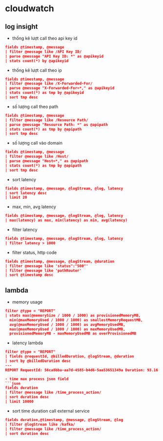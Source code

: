 # cloudwatch
## log insight
- thống kê lượt call theo api key id
```json
fields @timestamp, @message
| filter @message like /API Key ID/
| parse @message "API Key ID: *" as @apikeyid
| stats count(*) by @apikeyid
```
- thống kê lượt call theo ip
```json
fields @timestamp, @message
| filter @message like /X-Forwarded-For/
| parse @message "X-Forwarded-For=*," as @apikeyid
| stats count(*) as tmp by @apikeyid
| sort tmp desc
```

- số lượng call theo path
```json
fields @timestamp, @message
| filter @message like /Resource Path/
| parse @message "Resource Path: *" as @apipath
| stats count(*) as tmp by @apipath
| sort tmp desc
```

- số lượng call vào domain
```json
fields @timestamp, @message
| filter @message like /Host/
| parse @message "Host=*," as @apipath
| stats count(*) as tmp by @apipath
| sort tmp desc
```

- sort latency
```json
fields @timestamp, @message, @logStream, @log, latency
| sort latency desc
| limit 20
```
- max, min, avg latency
```json
fields @timestamp, @message, @logStream, @log, latency
| max(latency) as max, min(latency) as min, avg(latency)
```
- filter latency 
```json
fields @timestamp, @message, @logStream, @log, latency
| filter latency > 1000
```

- filter status, http code
```json
fields @timestamp, @message, @logStream, @duration 
| filter @message like 'status":"500"'
| filter @message like 'pathRouter'
| sort @timestamp desc
```

## lambda
- memory usage
```json
filter @type = "REPORT"
| stats max(@memorySize / 1000 / 1000) as provisionedMemoryMB,
  min(@maxMemoryUsed / 1000 / 1000) as smallestMemoryRequestMB,
  avg(@maxMemoryUsed / 1000 / 1000) as avgMemoryUsedMB,
  max(@maxMemoryUsed / 1000 / 1000) as maxMemoryUsedMB,
  provisionedMemoryMB - maxMemoryUsedMB as overProvisionedMB
```
- latency lambda
```json
filter @type = "REPORT"
| fields @requestId, @billedDuration, @logStream, @duration
| sort by @billedDuration desc
---
REPORT RequestId: 56ca8bba-aa7d-4585-b4d6-5aa53651349a Duration: 93.16 ms Billed Duration: 94 ms Memory Size: 512 MB Max Memory Used: 60 MB

- time max process json field
```json
fields duration
| filter @message like /time_process_action/
| sort duration desc
| limit 10000
```

- sort time duration call external service
```json
fields duration,@timestamp, @message, @logStream, @log
| filter @logStream like /kafka/
| filter @message like /time_process_action/
| sort duration desc
```